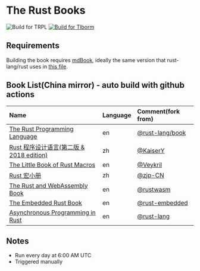 # The Rust Books

![Build for TRPL](https://github.com/containerpi/trpl-actions/workflows/Build%20for%20TRPL/badge.svg)
[![Build for Tlborm](https://github.com/containerpi/rsdocs-actions/actions/workflows/tlborm.yaml/badge.svg)](https://github.com/containerpi/rsdocs-actions/actions/workflows/tlborm.yaml)


## Requirements

Building the book requires [mdBook], ideally the same version that
rust-lang/rust uses in [this file][rust-mdbook].

[mdBook]: https://github.com/rust-lang-nursery/mdBook
[rust-mdbook]: https://github.com/rust-lang/rust/blob/master/src/tools/rustbook/Cargo.toml

## Book List(China mirror) - auto build with github actions

| Name | Language | Comment(fork from) |
|:- |:- |:- |
|[The Rust Programming Language](http://docs.clset.com/trpl/en) | en | [@rust-lang/book](https://github.com/rust-lang/book)|
|[Rust 程序设计语言(第二版 & 2018 edition)](http://docs.clset.com/trpl/zh) | zh | [@KaiserY](https://github.com/KaiserY/trpl-zh-cn)|
|[The Little Book of Rust Macros](http://docs.clset.com/tlborm/en/) | en | [@Veykril](https://github.com/Veykril/tlborm) |
|[Rust 宏小册](http://docs.clset.com/tlborm/zh/) | zh | [@zjp-CN](https://github.com/zjp-CN/tlborm) |
|[The Rust and WebAssembly Book](http://docs.clset.com/rustwasm/en/) | en | [@rustwasm](https://github.com/rustwasm/book) |
|[The Embedded Rust Book](http://docs.clset.com/rust-embedded/en/) | en | [@rust-embedded](https://github.com/rust-embedded/book) |
|[Asynchronous Programming in Rust](http://docs.clset.com/async-book/en/) | en | [@rust-lang](https://github.com/rust-lang/async-book) |



## Notes

* Run every day at 6:00 AM UTC
* Triggered manually
